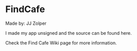 FindCafe
========
Made by: JJ Zolper

I made my app unsigned and the source can be found here.

Check the Find Cafe Wiki page for more information.
